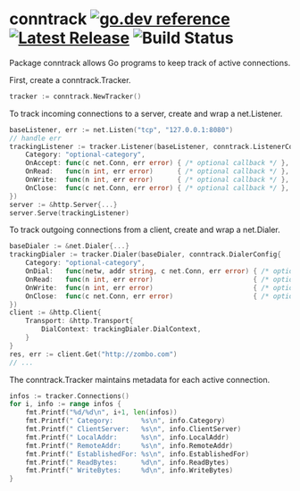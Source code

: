 # conntrack [![go.dev reference](https://img.shields.io/badge/go.dev-reference-007d9c?logo=go&logoColor=white&style=flat-square)](https://pkg.go.dev/github.com/peterbourgon/conntrack) [![Latest Release](https://img.shields.io/github/v/release/peterbourgon/conntrack?style=flat-square)](https://github.com/peterbourgon/conntrack/releases/latest) ![Build Status](https://github.com/peterbourgon/conntrack/actions/workflows/test.yaml/badge.svg?branch=main)

Package conntrack allows Go programs to keep track of active connections.

First, create a conntrack.Tracker.

```go
tracker := conntrack.NewTracker()
```

To track incoming connections to a server, create and wrap a net.Listener.

```go
baseListener, err := net.Listen("tcp", "127.0.0.1:8080")
// handle err
trackingListener := tracker.Listener(baseListener, conntrack.ListenerConfig{
	Category: "optional-category",
	OnAccept: func(c net.Conn, err error) { /* optional callback */ },
	OnRead:   func(n int, err error)      { /* optional callback */ },
	OnWrite:  func(n int, err error)      { /* optional callback */ },
	OnClose:  func(c net.Conn, err error) { /* optional callback */ },
})
server := &http.Server{...}
server.Serve(trackingListener)
```

To track outgoing connections from a client, create and wrap a net.Dialer.

```go
baseDialer := &net.Dialer{...}
trackingDialer := tracker.Dialer(baseDialer, conntrack.DialerConfig{
	Category: "optional-category",
	OnDial:   func(netw, addr string, c net.Conn, err error) { /* optional callback */ },
	OnRead:   func(n int, err error)                         { /* optional callback */ },
	OnWrite:  func(n int, err error)                         { /* optional callback */ },
	OnClose:  func(c net.Conn, err error)                    { /* optional callback */ },
})
client := &http.Client{
	Transport: &http.Transport{
		DialContext: trackingDialer.DialContext,
	}
}
res, err := client.Get("http://zombo.com")
// ...
```

The conntrack.Tracker maintains metadata for each active connection.

```go
infos := tracker.Connections()
for i, info := range infos {
	fmt.Printf("%d/%d\n", i+1, len(infos))
	fmt.Printf(" Category:       %s\n", info.Category)
	fmt.Printf(" ClientServer:   %s\n", info.ClientServer)
	fmt.Printf(" LocalAddr:      %s\n", info.LocalAddr)
	fmt.Printf(" RemoteAddr:     %s\n", info.RemoteAddr)
	fmt.Printf(" EstablishedFor: %s\n", info.EstablishedFor)
	fmt.Printf(" ReadBytes:      %d\n", info.ReadBytes)
	fmt.Printf(" WriteBytes:     %d\n", info.WriteBytes)
}
```
